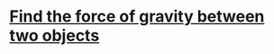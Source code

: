 # [Find the force of gravity between two objects](https://www.codewars.com/kata/find-the-force-of-gravity-between-two-objects/)
